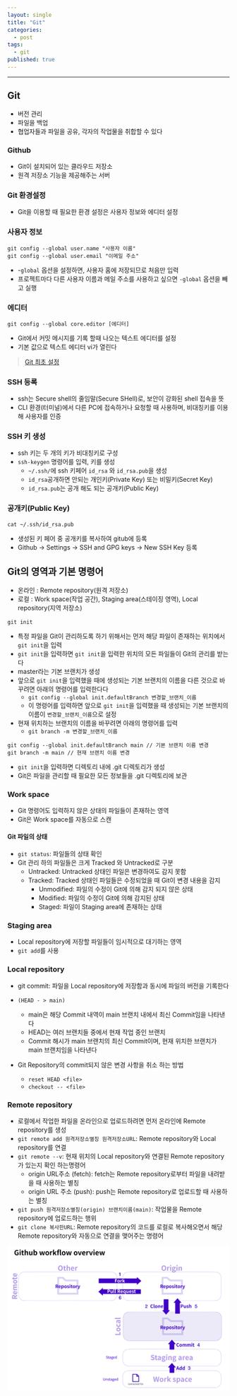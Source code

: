 ```yaml
---
layout: single
title: "Git"
categories:
  - post
tags:
  - git
published: true
---
```

----

## Git
- 버전 관리
- 파일을 백업
- 협업자들과 파일을 공유, 각자의 작업물을 취합할 수 있다

### Github
- Git이 설치되어 있는 클라우드 저장소
- 원격 저장소 기능을 제공해주는 서버

### Git 환경설정
- Git을 이용할 때 필요한 환경 설정은 사용자 정보와 에디터 설정

### 사용자 정보
```shell
git config --global user.name "사용자 이름"
git config --global user.email "이메일 주소"
```
- -`global` 옵션을 설정하면, 사용자 홈에 저장되므로 처음만 입력
- 프로젝트마다 다른 사용자 이름과 메일 주소를 사용하고 싶으면 `-global` 옵션을 빼고 실행

### 에디터
```shell
git config --global core.editor [에디터]
```
- Git에서 커밋 메시지를 기록 할때 나오는 텍스트 에디터를 설정
- 기본 값으로 텍스트 에디터 vi가 열린다
> [Git 최초 설정](https://git-scm.com/book/ko/v2/%EC%8B%9C%EC%9E%91%ED%95%98%EA%B8%B0-Git-%EC%B5%9C%EC%B4%88-%EC%84%A4%EC%A0%95)

### SSH 등록
- ssh는 Secure shell의 줄임말(Secure SHell)로, 보안이 강화된 shell 접속을 뜻
- CLI 환경(터미널)에서 다른 PC에 접속하거나 요청할 때 사용하며, 비대칭키를 이용해 사용자를 인증

### SSH 키 생성
- ssh 키는 두 개의 키가 비대칭키로 구성
- `ssh-keygen` 명령어를 입력, 키를 생성
	- `~/.ssh/`에 ssh 키페어 `id_rsa` 와 `id_rsa.pub`을 생성
	- `id_rsa`공개하면 안되는 개인키(Private Key) 또는 비밀키(Secret Key)
	- `id_rsa.pub`는 공개 해도 되는 공개키(Public Key)

### 공개키(Public Key)
```shell
cat ~/.ssh/id_rsa.pub
```
- 생성된 키 페어 중 공개키를 복사하여 gitub에 등록
- Github -> Settings -> SSH and GPG keys -> New SSH Key 등록

## Git의 영역과 기본 명령어
-   온라인 : Remote repository(원격 저장소)
-   로컬 : Work space(작업 공간), Staging area(스테이징 영역), Local repository(지역 저장소)

```shell
git init
```
- 특정 파일을 Git이 관리하도록 하기 위해서는 먼저 해당 파일이 존재하는 위치에서 `git init`을 입력
- `git init`을 입력하면 `git init`을 입력한 위치의 모든 파일들이 Git의 관리를 받는다
- master라는 기본 브랜치가 생성
-   앞으로 `git init`을 입력했을 때에 생성되는 기본 브랜치의 이름을 다른 것으로 바꾸려면 아래의 명령어를 입력한다다
	-  `git config --global init.defaultBranch 변경할_브랜치_이름`
	-   이 명령어를 입력하면 앞으로 `git init`을 입력했을 때 생성되는 기본 브랜치의 이름이 `변경할_브랜치_이름`으로 설정
-   현재 위치하는 브랜치의 이름을 바꾸려면 아래의 명령어를 입력
	- `git branch -m 변경할_브랜치_이름`

```
git config --global init.defaultBranch main // 기본 브랜치 이름 변경
git branch -m main // 현재 브랜치 이름 변경
```

- `git init`을 입력하면 디렉토리 내에 .git 디렉토리가 생성
- Git은 파일을 관리할 때 필요한 모든 정보들을 .git 디렉토리에 보관

### Work space
- Git 명령어도 입력하지 않은 상태의 파일들이 존재하는 영역
- Git은 Work space를 자동으로 스캔

#### Git 파일의 상태
- `git status`: 파일들의 상태 확인
- Git 관리 하의 파일들은 크게 Tracked 와 Untracked로 구분
	- Untracked: Untracked 상태인 파일은 변경하여도 감지 못함
	- Tracked: Tracked 상태인 파일들은 수정되었을 때 Git이 변경 내용을 감지
		- Unmodified: 파일의 수정이 Git에 의해 감지 되지 않은 상태
		- Modified: 파일의 수정이 Git에 의해 감지된 상태
		- Staged: 파일이 Staging area에 존재하는 상태

### Staging area
- Local repository에 저장할 파일들이 임시적으로 대기하는 영역
- `git add`를 사용

### Local repository
- git commit:  파일을 Local repository에 저장함과 동시에 파일의 버전을 기록한다
- `(HEAD - > main)`
	- main은 해당 Commit 내역이 main 브랜치 내에서 최신 Commit임을 나타낸다
	-   HEAD는 여러 브랜치들 중에서 현재 작업 중인 브랜치
	-   Commit  해시가 main 브랜치의 최신 Commit이며, 현재 위치한 브랜치가 main 브랜치임을 나타낸다

- Git Repository의 commit되지 않은 변경 사항을 취소 하는 방법
	- `reset HEAD <file>`
	- `checkout -- <file>`

### Remote repository
- 로컬에서 작업한 파일을 온라인으로 업로드하려면 먼저 온라인에 Remote repository를 생성
- `git remote add 원격저장소별칭 원격저장소URL`: Remote repository와 Local repository를 연결
- `git remote --v`: 현재 위치의 Local repository와 연결된 Remote repository가 있는지 확인 하는명령어
	- origin URL주소 (fetch): fetch는 Remote repository로부터 파일을 내려받을 때 사용하는 별칭
	- origin URL 주소 (push): push는 Remote repository로 업로드할 때 사용하는 별칭
- `git push 원격저장소별칭(origin) 브랜치이름(main)`:  작업물을 Remote repository에 업로드하는 행위
- `git clone 복사한URL`: Remote repository의 코드를 로컬로 복사해오면서 해당 Remote repository와 자동으로 연결을 맺어주는 명령어

![스크린샷_20221220_115725.png](https://raw.githubusercontent.com/1111jsh/image/upload/1.png?token=A4WG6JUENVCP74OGYM6QIFLDUG66Q)